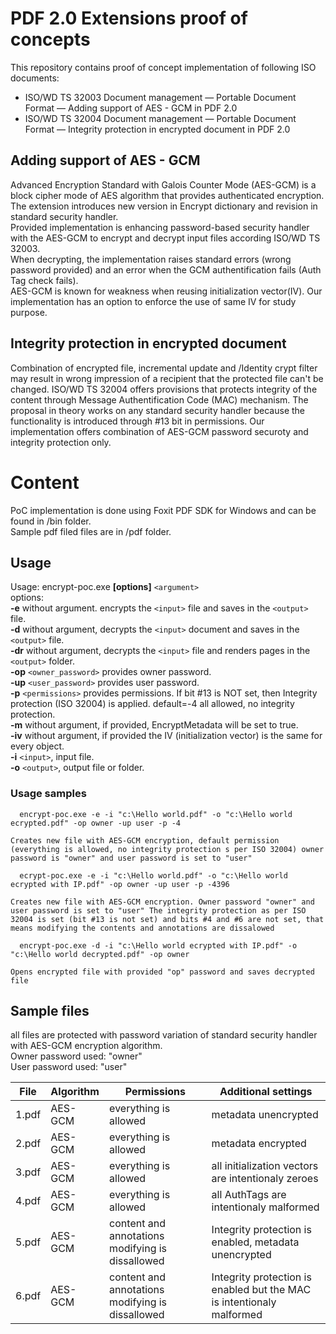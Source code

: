 # PDF 2.0 Extensions proof of concepts

This repository contains proof of concept implementation of following ISO documents:
* ISO/WD TS 32003 Document management — Portable Document Format — Adding support of AES - GCM in PDF 2.0 
* ISO/WD TS 32004 Document management — Portable Document Format — Integrity protection in encrypted document in PDF 2.0 

## Adding support of AES - GCM 
Advanced Encryption Standard with Galois Counter Mode (AES-GCM) is a block cipher mode of AES algorithm that provides authenticated encryption. The extension introduces new version in Encrypt dictionary and revision in standard security handler.  
Provided implementation is enhancing password-based security handler with the AES-GCM to encrypt and decrypt input files according ISO/WD TS 32003.  
When decrypting, the implementation raises standard errors (wrong password provided) and an error when the GCM authentification fails (Auth Tag check fails).  
AES-GCM is known for weakness when reusing initialization vector(IV). Our implementation has an option to enforce the use of same IV for study purpose.  

## Integrity protection in encrypted document
Combination of encrypted file, incremental update and /Identity crypt filter may result in wrong impression of a recipient that the protected file can't be changed. ISO/WD TS 32004 offers provisions that protects integrity of the content through Message Authentification Code (MAC) mechanism. The proposal in theory works on any standard security handler because the functionality is introduced through #13 bit in permissions. Our implementation offers combination of AES-GCM password securoty and integrity protection only.  

# Content
PoC implementation is done using Foxit PDF SDK for Windows and can be found in /bin folder.  
Sample pdf filed files are in /pdf folder.  


## Usage

Usage: encrypt-poc.exe **[options]** `<argument>`  
options:  
 **-e** without argument. encrypts the `<input>` file and saves in the `<output>` file.  
 **-d** without argument, decrypts the `<input>` document and saves in the `<output>` file.  
 **-dr** without argument, decrypts the `<input>` file and renders pages in the `<output>` folder.  
 **-op** `<owner_password>` provides owner password.  
 **-up** `<user_password>` provides user password.  
 **-p** `<permissions>` provides permissions. If bit #13 is NOT set, 	then Integrity protection (ISO 32004) is applied. default=-4 all allowed, no integrity protection.  
 **-m** without argument, if provided, EncryptMetadata will be set to true.   
 **-iv** without argument, if provided the IV (initialization vector) is the same for every object.  
 **-i** `<input>`, input file.  
 **-o** `<output>`, output file or folder.  

### Usage samples
```
  encrypt-poc.exe -e -i "c:\Hello world.pdf" -o "c:\Hello world ecrypted.pdf" -op owner -up user -p -4
  
Creates new file with AES-GCM encryption, default permission (everything is allowed, no integrity protection s per ISO 32004) owner password is "owner" and user password is set to "user"  
```

```
  ecrypt-poc.exe -e -i "c:\Hello world.pdf" -o "c:\Hello world ecrypted with IP.pdf" -op owner -up user -p -4396  

Creates new file with AES-GCM encryption. Owner password "owner" and user password is set to "user" The integrity protection as per ISO 32004 is set (bit #13 is not set) and bits #4 and #6 are not set, that means modifying the contents and annotations are dissalowed  
```

```
  encrypt-poc.exe -d -i "c:\Hello world ecrypted with IP.pdf" -o "c:\Hello world decrypted.pdf" -op owner 
  
Opens encrypted file with provided "op" password and saves decrypted file  
```

## Sample files
all files are protected with password variation of standard security handler with AES-GCM encryption algorithm.  
Owner password used: "owner"  
User password used: "user"  

File | Algorithm | Permissions | Additional settings |
--- | --- | --- | --- |
1.pdf | AES-GCM | everything is allowed | metadata unencrypted 
2.pdf | AES-GCM | everything is allowed | metadata encrypted
3.pdf | AES-GCM | everything is allowed | all initialization vectors are intentionaly zeroes
4.pdf | AES-GCM | everything is allowed | all AuthTags are intentionaly malformed
5.pdf | AES-GCM | content and annotations modifying is dissallowed | Integrity protection is enabled, metadata unencrypted
6.pdf | AES-GCM | content and annotations modifying is dissallowed | Integrity protection is enabled but the MAC is intentionaly malformed


